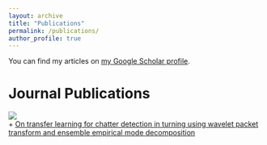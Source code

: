 ```yaml
---
layout: archive
title: "Publications"
permalink: /publications/
author_profile: true
---
```


You can find my articles on <a href="https://scholar.google.com/citations?user=dx7stuoAAAAJ&hl=en">my Google Scholar profile</a>.

Journal Publications
====================
<div class="pull-right"><img src="http://melihcanyesilli.com/images/transfer_learning_turning_vertical.png" /></div>
+ <a href="https://doi.org/10.1016/j.cirpj.2019.11.003"> On transfer learning for chatter detection in turning using wavelet packet transform and ensemble empirical mode decomposition</a>
